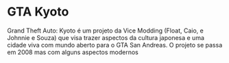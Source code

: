 # GTA Kyoto
Grand Theft Auto: Kyoto é um projeto da Vice Modding (Float, Caio, e Johnnie e Souza) que visa trazer aspectos da cultura japonesa e uma cidade viva com mundo aberto para o GTA San Andreas. 
O projeto se passa em 2008 mas com alguns aspectos modernos

